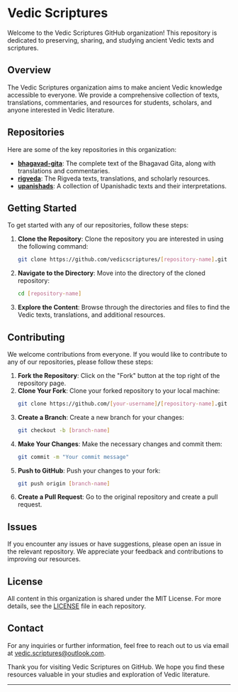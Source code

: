 # Vedic Scriptures

Welcome to the Vedic Scriptures GitHub organization! This repository is dedicated to preserving, sharing, and studying ancient Vedic texts and scriptures.

## Overview

The Vedic Scriptures organization aims to make ancient Vedic knowledge accessible to everyone. We provide a comprehensive collection of texts, translations, commentaries, and resources for students, scholars, and anyone interested in Vedic literature.

## Repositories

Here are some of the key repositories in this organization:

- **[bhagavad-gita](https://github.com/vedicscriptures/bhagavad-gita)**: The complete text of the Bhagavad Gita, along with translations and commentaries.
- **[rigveda](https://github.com/vedicscriptures/rigveda)**: The Rigveda texts, translations, and scholarly resources.
- **[upanishads](https://github.com/vedicscriptures/upanishads)**: A collection of Upanishadic texts and their interpretations.

## Getting Started

To get started with any of our repositories, follow these steps:

1. **Clone the Repository**: Clone the repository you are interested in using the following command:
   ```sh
   git clone https://github.com/vedicscriptures/[repository-name].git
   ```
2. **Navigate to the Directory**: Move into the directory of the cloned repository:
   ```sh
   cd [repository-name]
   ```
3. **Explore the Content**: Browse through the directories and files to find the Vedic texts, translations, and additional resources.

## Contributing

We welcome contributions from everyone. If you would like to contribute to any of our repositories, please follow these steps:

1. **Fork the Repository**: Click on the "Fork" button at the top right of the repository page.
2. **Clone Your Fork**: Clone your forked repository to your local machine:
   ```sh
   git clone https://github.com/[your-username]/[repository-name].git
   ```
3. **Create a Branch**: Create a new branch for your changes:
   ```sh
   git checkout -b [branch-name]
   ```
4. **Make Your Changes**: Make the necessary changes and commit them:
   ```sh
   git commit -m "Your commit message"
   ```
5. **Push to GitHub**: Push your changes to your fork:
   ```sh
   git push origin [branch-name]
   ```
6. **Create a Pull Request**: Go to the original repository and create a pull request.

## Issues

If you encounter any issues or have suggestions, please open an issue in the relevant repository. We appreciate your feedback and contributions to improving our resources.

## License

All content in this organization is shared under the MIT License. For more details, see the [LICENSE](LICENSE) file in each repository.

## Contact

For any inquiries or further information, feel free to reach out to us via email at [vedic.scriptures@outlook.com](mail:vedic.scriptures@outlook.com).

Thank you for visiting Vedic Scriptures on GitHub. We hope you find these resources valuable in your studies and exploration of Vedic literature.

---

